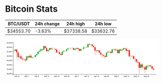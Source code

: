 # Bitcoin Stats

BTC/USDT|24h change|24h high|24h low|
|---|---|---|---|
|$34553.70|-3.63%|$37338.58|$33632.76|

<img src="./chart.svg">
